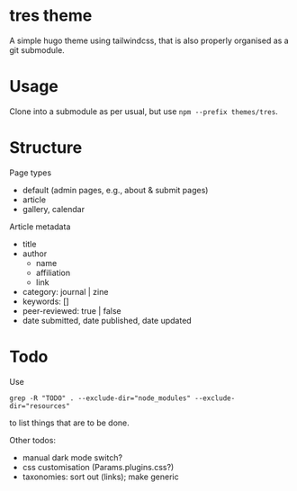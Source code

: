 # tres theme

A simple hugo theme using tailwindcss, that is also properly organised as a git submodule.

# Usage

Clone into a submodule as per usual, but use `npm --prefix themes/tres`.

# Structure

Page types

- default (admin pages, e.g., about & submit pages)
- article
- gallery, calendar


Article metadata

- title
- author
  - name
  - affiliation
  - link
- category: journal | zine
- keywords: []
- peer-reviewed: true | false
- date submitted, date published, date updated

# Todo

Use

```shell
grep -R "TODO" . --exclude-dir="node_modules" --exclude-dir="resources"
```

to list things that are to be done.

Other todos:

- manual dark mode switch?
- css customisation (Params.plugins.css?)
- taxonomies: sort out (links); make generic
